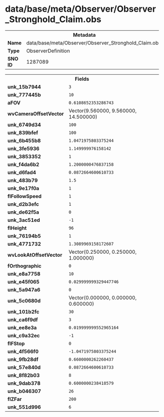 <h1>data/base/meta/Observer/Observer_Stronghold_Claim.obs</h1><table><tr><th colspan="100%">Metadata</th></tr><tr><td><b>Name</b></td><td>data/base/meta/Observer/Observer_Stronghold_Claim.obs</td></tr><tr><td><b>Type</b></td><td>ObserverDefinition</td></tr><tr><td><b>SNO ID</b></td><td>1287089</td></tr></table>

<table><tr><th colspan="100%">Fields</th></tr><tr><td><b>unk_15b7944</b></td><td><code>3</code></td></tr><tr><td><b>unk_777445b</b></td><td><code>10</code></td></tr><tr><td><b>aFOV</b></td><td><code>0.6108652353286743</code></td></tr><tr><td><b>wvCameraOffsetVector</b></td><td>Vector(9.560000, 9.560000, 14.500000)</td></tr><tr><td><b>unk_6749d34</b></td><td><code>100</code></td></tr><tr><td><b>unk_839bfef</b></td><td><code>100</code></td></tr><tr><td><b>unk_6b455b8</b></td><td><code>1.0471975803375244</code></td></tr><tr><td><b>unk_3fe5936</b></td><td><code>1.149999976158142</code></td></tr><tr><td><b>unk_3853352</b></td><td><code>1</code></td></tr><tr><td><b>unk_f4da6b2</b></td><td><code>1.2000000476837158</code></td></tr><tr><td><b>unk_d6fad4</b></td><td><code>0.0872664600610733</code></td></tr><tr><td><b>unk_483b79</b></td><td><code>1.5</code></td></tr><tr><td><b>unk_9e17f0a</b></td><td><code>1</code></td></tr><tr><td><b>flFollowSpeed</b></td><td><code>1</code></td></tr><tr><td><b>unk_d2b3efc</b></td><td><code>1</code></td></tr><tr><td><b>unk_de62f5a</b></td><td><code>0</code></td></tr><tr><td><b>unk_3ac51ed</b></td><td><code>-1</code></td></tr><tr><td><b>flHeight</b></td><td><code>96</code></td></tr><tr><td><b>unk_76194b5</b></td><td><code>1</code></td></tr><tr><td><b>unk_4771732</b></td><td><code>1.3089969158172607</code></td></tr><tr><td><b>wvLookAtOffsetVector</b></td><td>Vector(0.250000, 0.250000, 1.000000)</td></tr><tr><td><b>fOrthographic</b></td><td><code>0</code></td></tr><tr><td><b>unk_e8a7758</b></td><td><code>10</code></td></tr><tr><td><b>unk_e45f065</b></td><td><code>0.029999999329447746</code></td></tr><tr><td><b>unk_5a947a6</b></td><td><code>0</code></td></tr><tr><td><b>unk_5c0680d</b></td><td>Vector(0.000000, 0.000000, 0.600000)</td></tr><tr><td><b>unk_101b2fc</b></td><td><code>30</code></td></tr><tr><td><b>unk_ca6f9df</b></td><td><code>3</code></td></tr><tr><td><b>unk_ee8e3a</b></td><td><code>0.019999999552965164</code></td></tr><tr><td><b>unk_c9a32ec</b></td><td><code>-1</code></td></tr><tr><td><b>flFStop</b></td><td><code>0</code></td></tr><tr><td><b>unk_4f566f0</b></td><td><code>-1.0471975803375244</code></td></tr><tr><td><b>unk_9fb28df</b></td><td><code>0.6600000262260437</code></td></tr><tr><td><b>unk_57e840d</b></td><td><code>0.0872664600610733</code></td></tr><tr><td><b>unk_8f82b03</b></td><td><code>8</code></td></tr><tr><td><b>unk_9dab378</b></td><td><code>0.6000000238418579</code></td></tr><tr><td><b>unk_b046307</b></td><td><code>26</code></td></tr><tr><td><b>flZFar</b></td><td><code>200</code></td></tr><tr><td><b>unk_551d996</b></td><td><code>6</code></td></tr></table>

